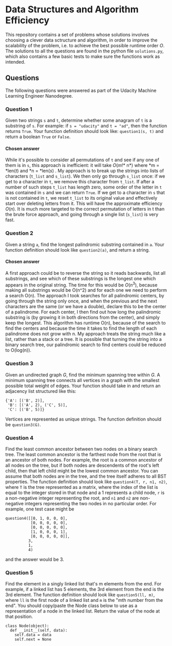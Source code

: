 # Data Structures and Algorithm Efficiency

This repository contains a set of problems whose solutions involves choosing a clever data sctructure and algorithm, in order to improve the scalability of the problem, i.e. to achieve the best possible runtime order $O$. The solutions to all the questions are found in the python file `solutions.py`, which also contains a few basic tests to make sure the functions work as intended.

## Questions

The following questions were answered as part of the Udacity Machine Learning Engineer Nanodegree.

### Question 1

Given two strings `s` and `t`, determine whether some anagram of `t` is a substring of `s`. For example: if `s = "udacity"` and `t = "ad"`, then the function returns `True`. Your function definition should look like: `question1(s, t)` and return a boolean `True` or `False`.

#### Chosen answer

While it's possible to consider all permutations of `t` and see if any one of them is in `s`, this approach is inefficient: it will take *O*(*m*!* n*) where *m = *len(*t*) and *n = *len(*s*) . My approach is to break up the strings into lists of characters (`t_list` and `s_list`). We then only go through `s_list` once: if we get to a character in `t`, we remove this character from `t_list`. If after a number of such steps `t_list` has length zero, some order of the letter in `t` was contained in `s` and we can return `True`. If we get to a character in `s` that is not contained in `t`, we reset `t_list` to its original value and effectively start over deleting letters from it. This will have the approximate efficiency *O*(*n*). It is much more targeted to the correct permutation of letters in t than the brute force approach, and going through a single list (`s_list`) is very fast.

### Question 2

Given a string `a`, find the longest palindromic substring contained in `a`. Your function definition should look like `question2(a)`, and return a string.

#### Chosen answer

A first approach could be to reverse the string so it reads backwards, list all substrings, and see which of these substrings is the longest one which appears in the original string. The time for this would be *O*(*n*<sup>3</sup>), because making all substrings would be O(n^2) and for each one we need to perform a search O(n). The approach I took searches for all palindromic centers, by going through the string only once, and when the previous and the next characters are the same (or we have a double), declare this to be the center of a palindrome. For each center, I then find out how long the palindromic substring is (by growing it in both directions from the center), and simply keep the longest. This algorithm has runtime O(n), because of the search to find the centers and because the time it takes to find the length of each palindrome does not grow with n. My approach treats the string much like a list, rather than a stack or a tree. It is possible that turning the string into a binary search tree, our palindromic search to find centers could be reduced to O(log(n)).

### Question 3

Given an undirected graph *G*, find the minimum spanning tree within *G*. A minimum spanning tree connects all vertices in a graph with the smallest possible total weight of edges. Your function should take in and return an adjacency list structured like this:
```
{'A': [('B', 2)],
 'B': [('A', 2), ('C', 5)], 
 'C': [('B', 5)]}
 ```
Vertices are represented as unique strings. The function definition should be `question3(G)`.

### Question 4

Find the least common ancestor between two nodes on a binary search tree. The least common ancestor is the farthest node from the root that is an ancestor of both nodes. For example, the root is a common ancestor of all nodes on the tree, but if both nodes are descendents of the root's left child, then that left child might be the lowest common ancestor. You can assume that both nodes are in the tree, and the tree itself adheres to all BST properties. The function definition should look like `question4(T, r, n1, n2)`, where `T` is the tree represented as a matrix, where the index of the list is equal to the integer stored in that node and a 1 represents a child node, `r` is a non-negative integer representing the root, and `n1` and `n2` are non-negative integers representing the two nodes in no particular order. For example, one test case might be

```
question4([[0, 1, 0, 0, 0],
           [0, 0, 0, 0, 0],
           [0, 0, 0, 0, 0],
           [1, 0, 0, 0, 1],
           [0, 0, 0, 0, 0]],
          3,
          1,
          4)
```
and the answer would be 3.

### Question 5

Find the element in a singly linked list that's m elements from the end. For example, if a linked list has 5 elements, the 3rd element from the end is the 3rd element. The function definition should look like `question5(ll, m)`, where `ll` is the first node of a linked list and `m` is the "mth number from the end". You should copy/paste the Node class below to use as a representation of a node in the linked list. Return the value of the node at that position.

```
class Node(object):
  def __init__(self, data):
    self.data = data
    self.next = None
```